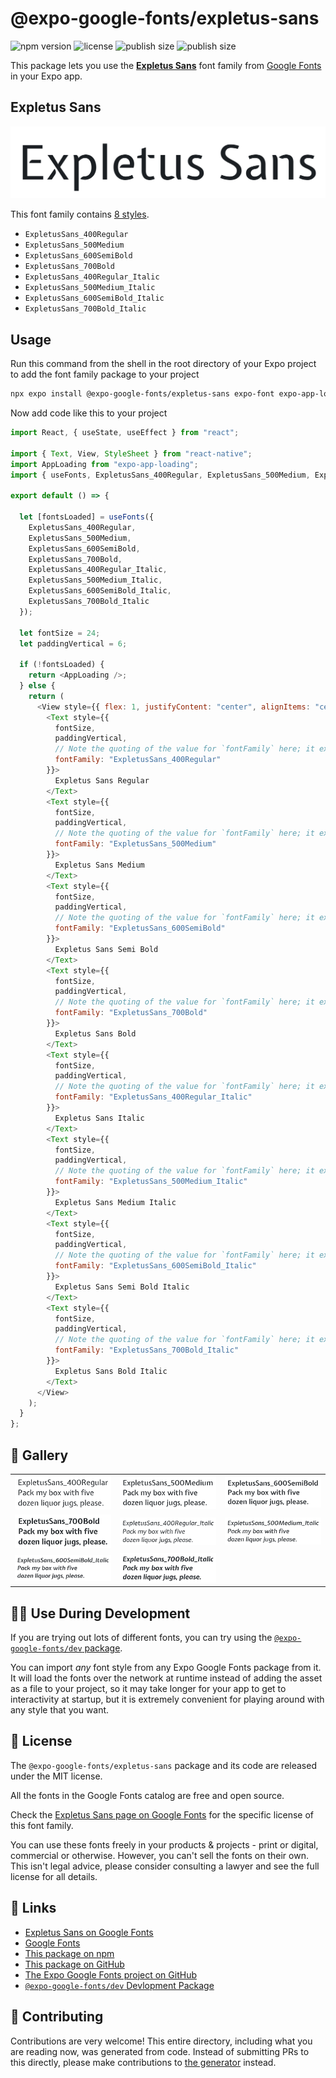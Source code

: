 # @expo-google-fonts/expletus-sans

![npm version](https://flat.badgen.net/npm/v/@expo-google-fonts/expletus-sans)
![license](https://flat.badgen.net/github/license/expo/google-fonts)
![publish size](https://flat.badgen.net/packagephobia/install/@expo-google-fonts/expletus-sans)
![publish size](https://flat.badgen.net/packagephobia/publish/@expo-google-fonts/expletus-sans)

This package lets you use the [**Expletus Sans**](https://fonts.google.com/specimen/Expletus+Sans) font family from [Google Fonts](https://fonts.google.com/) in your Expo app.

## Expletus Sans

![Expletus Sans](./font-family.png)

This font family contains [8 styles](#-gallery).

- `ExpletusSans_400Regular`
- `ExpletusSans_500Medium`
- `ExpletusSans_600SemiBold`
- `ExpletusSans_700Bold`
- `ExpletusSans_400Regular_Italic`
- `ExpletusSans_500Medium_Italic`
- `ExpletusSans_600SemiBold_Italic`
- `ExpletusSans_700Bold_Italic`

## Usage

Run this command from the shell in the root directory of your Expo project to add the font family package to your project

```sh
npx expo install @expo-google-fonts/expletus-sans expo-font expo-app-loading
```

Now add code like this to your project

```js
import React, { useState, useEffect } from "react";

import { Text, View, StyleSheet } from "react-native";
import AppLoading from "expo-app-loading";
import { useFonts, ExpletusSans_400Regular, ExpletusSans_500Medium, ExpletusSans_600SemiBold, ExpletusSans_700Bold, ExpletusSans_400Regular_Italic, ExpletusSans_500Medium_Italic, ExpletusSans_600SemiBold_Italic, ExpletusSans_700Bold_Italic } from '@expo-google-fonts/expletus-sans';

export default () => {

  let [fontsLoaded] = useFonts({
    ExpletusSans_400Regular, 
    ExpletusSans_500Medium, 
    ExpletusSans_600SemiBold, 
    ExpletusSans_700Bold, 
    ExpletusSans_400Regular_Italic, 
    ExpletusSans_500Medium_Italic, 
    ExpletusSans_600SemiBold_Italic, 
    ExpletusSans_700Bold_Italic
  });

  let fontSize = 24;
  let paddingVertical = 6;

  if (!fontsLoaded) {
    return <AppLoading />;
  } else {
    return (
      <View style={{ flex: 1, justifyContent: "center", alignItems: "center" }}>
        <Text style={{
          fontSize,
          paddingVertical,
          // Note the quoting of the value for `fontFamily` here; it expects a string!
          fontFamily: "ExpletusSans_400Regular"
        }}>
          Expletus Sans Regular
        </Text>
        <Text style={{
          fontSize,
          paddingVertical,
          // Note the quoting of the value for `fontFamily` here; it expects a string!
          fontFamily: "ExpletusSans_500Medium"
        }}>
          Expletus Sans Medium
        </Text>
        <Text style={{
          fontSize,
          paddingVertical,
          // Note the quoting of the value for `fontFamily` here; it expects a string!
          fontFamily: "ExpletusSans_600SemiBold"
        }}>
          Expletus Sans Semi Bold
        </Text>
        <Text style={{
          fontSize,
          paddingVertical,
          // Note the quoting of the value for `fontFamily` here; it expects a string!
          fontFamily: "ExpletusSans_700Bold"
        }}>
          Expletus Sans Bold
        </Text>
        <Text style={{
          fontSize,
          paddingVertical,
          // Note the quoting of the value for `fontFamily` here; it expects a string!
          fontFamily: "ExpletusSans_400Regular_Italic"
        }}>
          Expletus Sans Italic
        </Text>
        <Text style={{
          fontSize,
          paddingVertical,
          // Note the quoting of the value for `fontFamily` here; it expects a string!
          fontFamily: "ExpletusSans_500Medium_Italic"
        }}>
          Expletus Sans Medium Italic
        </Text>
        <Text style={{
          fontSize,
          paddingVertical,
          // Note the quoting of the value for `fontFamily` here; it expects a string!
          fontFamily: "ExpletusSans_600SemiBold_Italic"
        }}>
          Expletus Sans Semi Bold Italic
        </Text>
        <Text style={{
          fontSize,
          paddingVertical,
          // Note the quoting of the value for `fontFamily` here; it expects a string!
          fontFamily: "ExpletusSans_700Bold_Italic"
        }}>
          Expletus Sans Bold Italic
        </Text>
      </View>
    );
  }
};
```

## 🔡 Gallery


||||
|-|-|-|
|![ExpletusSans_400Regular](./ExpletusSans_400Regular.ttf.png)|![ExpletusSans_500Medium](./ExpletusSans_500Medium.ttf.png)|![ExpletusSans_600SemiBold](./ExpletusSans_600SemiBold.ttf.png)||
|![ExpletusSans_700Bold](./ExpletusSans_700Bold.ttf.png)|![ExpletusSans_400Regular_Italic](./ExpletusSans_400Regular_Italic.ttf.png)|![ExpletusSans_500Medium_Italic](./ExpletusSans_500Medium_Italic.ttf.png)||
|![ExpletusSans_600SemiBold_Italic](./ExpletusSans_600SemiBold_Italic.ttf.png)|![ExpletusSans_700Bold_Italic](./ExpletusSans_700Bold_Italic.ttf.png)|||


## 👩‍💻 Use During Development

If you are trying out lots of different fonts, you can try using the [`@expo-google-fonts/dev` package](https://github.com/expo/google-fonts/tree/master/font-packages/dev#readme).

You can import _any_ font style from any Expo Google Fonts package from it. It will load the fonts over the network at runtime instead of adding the asset as a file to your project, so it may take longer for your app to get to interactivity at startup, but it is extremely convenient for playing around with any style that you want.


## 📖 License

The `@expo-google-fonts/expletus-sans` package and its code are released under the MIT license.

All the fonts in the Google Fonts catalog are free and open source.

Check the [Expletus Sans page on Google Fonts](https://fonts.google.com/specimen/Expletus+Sans) for the specific license of this font family.

You can use these fonts freely in your products & projects - print or digital, commercial or otherwise. However, you can't sell the fonts on their own. This isn't legal advice, please consider consulting a lawyer and see the full license for all details.

## 🔗 Links

- [Expletus Sans on Google Fonts](https://fonts.google.com/specimen/Expletus+Sans)
- [Google Fonts](https://fonts.google.com/)
- [This package on npm](https://www.npmjs.com/package/@expo-google-fonts/expletus-sans)
- [This package on GitHub](https://github.com/expo/google-fonts/tree/master/font-packages/expletus-sans)
- [The Expo Google Fonts project on GitHub](https://github.com/expo/google-fonts)
- [`@expo-google-fonts/dev` Devlopment Package](https://github.com/expo/google-fonts/tree/master/font-packages/dev)

## 🤝 Contributing

Contributions are very welcome! This entire directory, including what you are reading now, was generated from code. Instead of submitting PRs to this directly, please make contributions to [the generator](https://github.com/expo/google-fonts/tree/master/packages/generator) instead.
